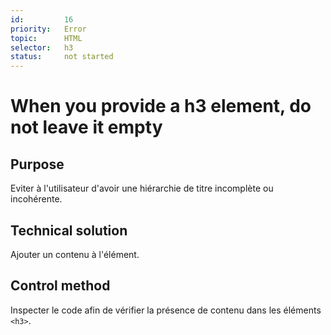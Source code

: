 ```yaml
---
id:         16
priority:   Error
topic:      HTML
selector:   h3
status:     not started
---
```


# When you provide a h3 element, do not leave it empty

## Purpose

Eviter à l'utilisateur d'avoir une hiérarchie de titre incomplète ou incohérente.

## Technical solution

Ajouter un contenu à l'élément.

## Control method

Inspecter le code afin de vérifier la présence de contenu dans les éléments `<h3>`.

